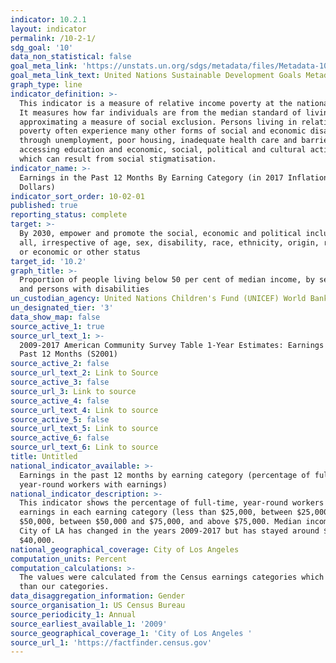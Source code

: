 ```yaml
---
indicator: 10.2.1
layout: indicator
permalink: /10-2-1/
sdg_goal: '10'
data_non_statistical: false
goal_meta_link: 'https://unstats.un.org/sdgs/metadata/files/Metadata-10-02-01.pdf'
goal_meta_link_text: United Nations Sustainable Development Goals Metadata (PDF 4.0 MB)
graph_type: line
indicator_definition: >-
  This indicator is a measure of relative income poverty at the national level.
  It measures how far individuals are from the median standard of living,
  approximating a measure of social exclusion. Persons living in relative
  poverty often experience many other forms of social and economic disadvantage
  through unemployment, poor housing, inadequate health care and barriers in
  accessing education and economic, social, political and cultural activities,
  which can result from social stigmatisation.
indicator_name: >-
  Earnings in the Past 12 Months By Earning Category (in 2017 Inflation-Adjusted
  Dollars)
indicator_sort_order: 10-02-01
published: true
reporting_status: complete
target: >-
  By 2030, empower and promote the social, economic and political inclusion of
  all, irrespective of age, sex, disability, race, ethnicity, origin, religion
  or economic or other status
target_id: '10.2'
graph_title: >-
  Proportion of people living below 50 per cent of median income, by sex, age
  and persons with disabilities
un_custodian_agency: United Nations Children's Fund (UNICEF) World Bank (WB)
un_designated_tier: '3'
data_show_map: false
source_active_1: true
source_url_text_1: >-
  2009-2017 American Community Survey Table 1-Year Estimates: Earnings in the
  Past 12 Months (S2001)
source_active_2: false
source_url_text_2: Link to Source
source_active_3: false
source_url_3: Link to source
source_active_4: false
source_url_text_4: Link to source
source_active_5: false
source_url_text_5: Link to source
source_active_6: false
source_url_text_6: Link to source
title: Untitled
national_indicator_available: >-
  Earnings in the past 12 months by earning category (percentage of full-time,
  year-round workers with earnings)
national_indicator_description: >-
  This indicator shows the percentage of full-time, year-round workers with
  earnings in each earning category (less than $25,000, between $25,000 and
  $50,000, between $50,000 and $75,000, and above $75,000. Median income in the
  City of LA has changed in the years 2009-2017 but has stayed around $35,000 -
  $40,000.  
national_geographical_coverage: City of Los Angeles
computation_units: Percent
computation_calculations: >-
  The values were calculated from the Census earnings categories which are finer
  than our categories. 
data_disaggregation_information: Gender
source_organisation_1: US Census Bureau
source_periodicity_1: Annual
source_earliest_available_1: '2009'
source_geographical_coverage_1: 'City of Los Angeles '
source_url_1: 'https://factfinder.census.gov'
---
```

